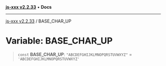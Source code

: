 [**js-xxx v2.2.33**](../README.md) • **Docs**

***

[js-xxx v2.2.33](../README.md) / BASE\_CHAR\_UP

# Variable: BASE\_CHAR\_UP

> `const` **BASE\_CHAR\_UP**: `"ABCDEFGHIJKLMNOPQRSTUVWXYZ"` = `'ABCDEFGHIJKLMNOPQRSTUVWXYZ'`
